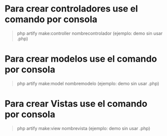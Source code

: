 # Para crear controladores use el comando por consola

> php artify make:controller nombrecontrolador (ejemplo: demo sin usar .php)

# Para crear modelos use el comando por consola

> php artify make:model nombremodelo (ejemplo: demo sin usar .php)

# Para crear Vistas use el comando por consola

> php artify make:view nombrevista (ejemplo: demo sin usar .php)
